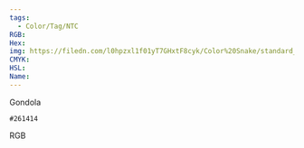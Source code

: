 ```yaml
---
tags:
  - Color/Tag/NTC
RGB:
Hex:
img: https://filedn.com/l0hpzxl1f01yT7GHxtF8cyk/Color%20Snake/standard_csv_to_svg//261414.svg
CMYK:
HSL:
Name:
---
```

Gondola
```palette
#261414
```
RGB
